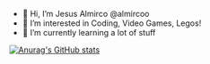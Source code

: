 - 👋 Hi, I’m Jesus Almirco @almircoo
- 👀 I’m interested in Coding, Video Games, Legos!
- 🌱 I’m currently learning a lot of stuff

<!---
Klerith/Klerith is a ✨ special ✨ repository because its `README.md` (this file) appears on your GitHub profile.
You can click the Preview link to take a look at your changes.
--->

[![Anurag's GitHub stats](https://github-readme-stats.vercel.app/api?username=almircoo&theme=transparent)](https://github.com/anuraghazra/github-readme-stats)
